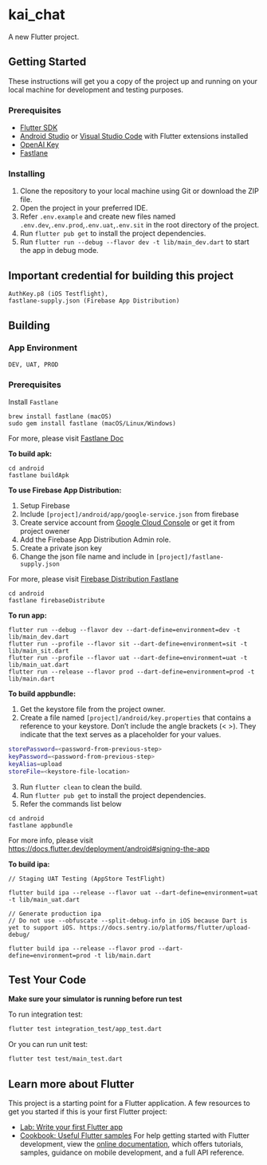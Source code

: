 # kai_chat

A new Flutter project.

## Getting Started
These instructions will get you a copy of the project up and running on your local machine for development and testing purposes.
### Prerequisites
- [Flutter SDK](https://flutter.dev/docs/get-started/install)
- [Android Studio](https://developer.android.com/studio) or [Visual Studio Code](https://code.visualstudio.com/) with Flutter extensions installed
- [OpenAI Key](https://platform.openai.com/api-keys)
- [Fastlane](https://docs.fastlane.tools/)
### Installing
1. Clone the repository to your local machine using Git or download the ZIP file.
2. Open the project in your preferred IDE.
3. Refer `.env.example` and create new files named `.env.dev`,`.env.prod`,`.env.uat`,`.env.sit` in the root directory of the project.
4. Run `flutter pub get` to install the project dependencies.
5. Run `flutter run --debug --flavor dev -t lib/main_dev.dart` to start the app in debug mode.

## Important credential for building this project

```
AuthKey.p8 (iOS Testflight), 
fastlane-supply.json (Firebase App Distribution)
```

## Building

### App Environment
```
DEV, UAT, PROD
```
### Prerequisites
Install `Fastlane` 
```
brew install fastlane (macOS)
sudo gem install fastlane (macOS/Linux/Windows)
```
For more, please visit [Fastlane Doc](https://docs.fastlane.tools/)

**To build apk:**

```
cd android
fastlane buildApk
```

**To use Firebase App Distribution:**
1. Setup Firebase
1. Include `[project]/android/app/google-service.json` from firebase
3. Create service account from [Google Cloud Console](https://console.cloud.google.com/projectselector2/iam-admin/serviceaccounts) or get it from project owener
4. Add the Firebase App Distribution Admin role.
5. Create a private json key
6. Change the json file name and include in `[project]/fastlane-supply.json`

For more, please visit [Firebase Distribution Fastlane](https://firebase.google.com/docs/app-distribution/android/distribute-fastlane)
```
cd android
fastlane firebaseDistribute
```

**To run app:**
```
flutter run --debug --flavor dev --dart-define=environment=dev -t lib/main_dev.dart
flutter run --profile --flavor sit --dart-define=environment=sit -t lib/main_sit.dart
flutter run --profile --flavor uat --dart-define=environment=uat -t lib/main_uat.dart
flutter run --release --flavor prod --dart-define=environment=prod -t lib/main.dart
```

**To build appbundle:**
1. Get the keystore file from the project owner.
2. Create a file named `[project]/android/key.properties` that contains a reference to your keystore. Don’t include the angle brackets (< >). They indicate that the text serves as a placeholder for your values.

```bash
storePassword=<password-from-previous-step>
keyPassword=<password-from-previous-step>
keyAlias=upload
storeFile=<keystore-file-location>
```

3. Run `flutter clean` to clean the build.
4. Run `flutter pub get` to install the project dependencies.
5. Refer the commands list below

```
cd android
fastlane appbundle
```

For more info, please visit https://docs.flutter.dev/deployment/android#signing-the-app

**To build ipa:**
```
// Staging UAT Testing (AppStore TestFlight)

flutter build ipa --release --flavor uat --dart-define=environment=uat -t lib/main_uat.dart

// Generate production ipa
// Do not use --obfuscate --split-debug-info in iOS because Dart is yet to support iOS. https://docs.sentry.io/platforms/flutter/upload-debug/

flutter build ipa --release --flavor prod --dart-define=environment=prod -t lib/main.dart
```

## Test Your Code
**Make sure your simulator is running before run test**

To run integration test:
```bash
flutter test integration_test/app_test.dart
```
Or you can run unit test:
```bash
flutter test test/main_test.dart
```

## Learn more about Flutter
This project is a starting point for a Flutter application.
A few resources to get you started if this is your first Flutter project:
- [Lab: Write your first Flutter app](https://docs.flutter.dev/get-started/codelab)
- [Cookbook: Useful Flutter samples](https://docs.flutter.dev/cookbook)
For help getting started with Flutter development, view the
[online documentation](https://docs.flutter.dev/), which offers tutorials,
samples, guidance on mobile development, and a full API reference.
